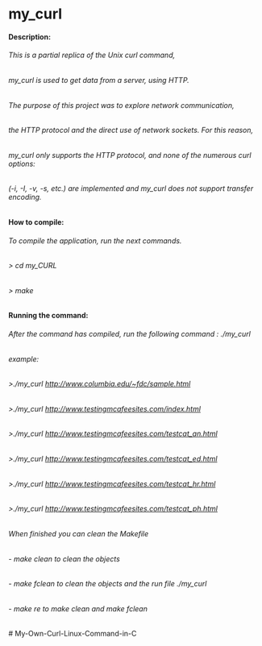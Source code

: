 # my_curl

#### Description:

###### This is a partial replica of the Unix curl command, 
###### my_curl is used to get data from a server, using HTTP.

###### The purpose of this project was to explore network communication, 
###### the HTTP protocol and the direct use of network sockets. For this reason, 
###### my_curl only supports the HTTP protocol, and none of the numerous curl options: 
###### (-i, -I, -v, -s, etc.) are implemented and my_curl does not support transfer encoding.

#### How to compile:

###### To compile the application, run the next commands.
###### > cd my_CURL
###### > make

#### Running the command:

###### After the command has compiled, run the following command : ./my_curl <URL>

###### example:

###### >./my_curl http://www.columbia.edu/~fdc/sample.html
###### >./my_curl http://www.testingmcafeesites.com/index.html
###### >./my_curl http://www.testingmcafeesites.com/testcat_an.html
###### >./my_curl http://www.testingmcafeesites.com/testcat_ed.html
###### >./my_curl http://www.testingmcafeesites.com/testcat_hr.html
###### >./my_curl http://www.testingmcafeesites.com/testcat_ph.html

###### When finished you can clean the Makefile
###### - make clean to clean the objects
###### - make fclean to clean the objects and the run file ./my_curl
###### - make re to make clean and make fclean


#   M y - O w n - C u r l - L i n u x - C o m m a n d - i n - C  
 